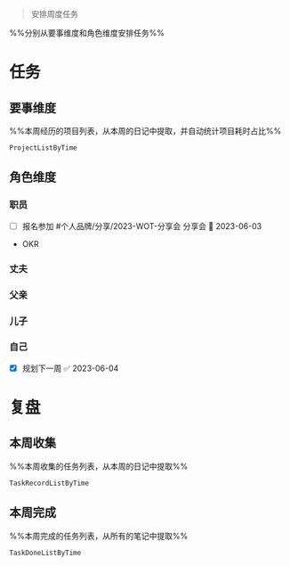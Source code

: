 > 安排周度任务

%%分别从要事维度和角色维度安排任务%%

# 任务
## 要事维度
%%本周经历的项目列表，从本周的日记中提取，并自动统计项目耗时占比%%
```PeriodicPARA
ProjectListByTime
```

## 角色维度
### 职员
- [ ] 报名参加 #个人品牌/分享/2023-WOT-分享会 分享会 📅 2023-06-03
- OKR

### 丈夫
### 父亲
### 儿子
### 自己
- [x] 规划下一周 ✅ 2023-06-04

# 复盘
## 本周收集
%%本周收集的任务列表，从本周的日记中提取%%
```PeriodicPARA
TaskRecordListByTime
```

## 本周完成
%%本周完成的任务列表，从所有的笔记中提取%%
```PeriodicPARA
TaskDoneListByTime
```

